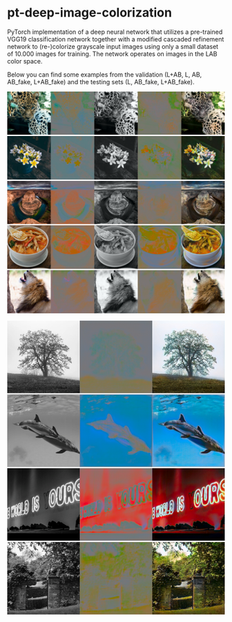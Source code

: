 # pt-deep-image-colorization

PyTorch implementation of a deep neural network that utilizes a pre-trained VGG19 classification network together with a modified cascaded refinement network to (re-)colorize grayscale input images using only a small dataset of 10.000 images for training. The network operates on images in the LAB color space.
 
 Below you can find some examples from the validation (L+AB, L, AB, AB_fake, L+AB_fake) and the testing sets (L, AB_fake, L+AB_fake).
 
![example_0](logs/exp_layernorm/validation/images/25/3.png)
![example_1](logs/exp_layernorm/validation/images/25/20.png)
![example_2](logs/exp_layernorm/validation/images/25/21.png)
![example_3](logs/exp_layernorm/validation/images/25/25.png)
![example_4](logs/exp_layernorm/validation/images/25/10.png)

![example_5](examples/1.png)
![example_6](examples/18.png)
![example_7](examples/73.png)
![example_8](examples/23.png)


